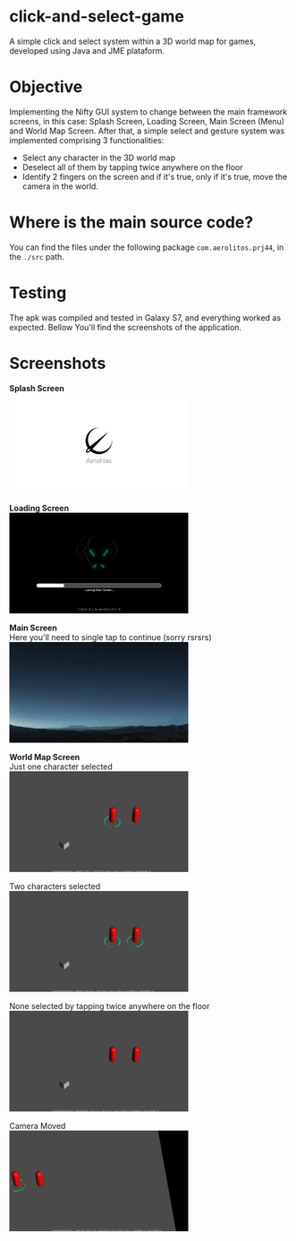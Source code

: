 # click-and-select-game
A simple click and select system within a 3D world map for games, developed using Java and JME plataform.

# Objective
Implementing the Nifty GUI system to change between the main framework screens, in this case: Splash Screen, Loading Screen, Main Screen (Menu) and World Map Screen.
After that, a simple select and gesture system was implemented comprising 3 functionalities:
* Select any character in the 3D world map
* Deselect all of them by tapping twice anywhere on the floor
* Identify 2 fingers on the screen and if it's true, only if it's true, move the camera in the world.

# Where is the main source code?
You can find the files under the following package `com.aerolitos.prj44`, in the `./src` path.

# Testing
The apk was compiled and tested in Galaxy S7, and everything worked as expected. Bellow You'll find the screenshots of the application.

# Screenshots
<strong>Splash Screen</strong>
<br><img src="https://github.com/pfirmino/click-and-select-game/blob/master/screenshots/01_splashscreen.jpg?raw=true" width="320">

<strong>Loading Screen</strong>
<br><img src="https://github.com/pfirmino/click-and-select-game/blob/master/screenshots/02_loadingScreen.jpg?raw=true" width="320">

<strong>Main Screen</strong><br>
Here you'll need to single tap to continue (sorry rsrsrs)
<br><img src="https://github.com/pfirmino/click-and-select-game/blob/master/screenshots/03_mainscreen.jpg?raw=true" width="320">

<strong>World Map Screen</Strong><br>
Just one character selected
<br><img src="https://github.com/pfirmino/click-and-select-game/blob/master/screenshots/04_1_worldMap.jpg?raw=true" width="320">

Two characters selected
<br><img src="https://github.com/pfirmino/click-and-select-game/blob/master/screenshots/04_2_worldMap.jpg?raw=true" width="320">

None selected by tapping twice anywhere on the floor
<br><img src="https://github.com/pfirmino/click-and-select-game/blob/master/screenshots/04_3_worldMap.jpg?raw=true" width="320">

Camera Moved
<br><img src="https://github.com/pfirmino/click-and-select-game/blob/master/screenshots/04_4_worldMap.jpg?raw=true" width="320">
